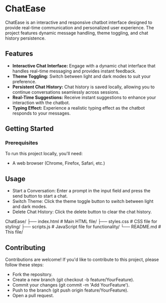 # ChatEase

ChatEase is an interactive and responsive chatbot interface designed to provide real-time communication and personalized user experience. The project features dynamic message handling, theme toggling, and chat history persistence.

## Features

- **Interactive Chat Interface:** Engage with a dynamic chat interface that handles real-time messaging and provides instant feedback.
- **Theme Toggling:** Switch between light and dark modes to suit your preference.
- **Persistent Chat History:** Chat history is saved locally, allowing you to continue conversations seamlessly across sessions.
- **Real-Time Suggestions:** Receive instant suggestions to enhance your interaction with the chatbot.
- **Typing Effect:** Experience a realistic typing effect as the chatbot responds to your messages.

## Getting Started

### Prerequisites

To run this project locally, you'll need:
- A web browser (Chrome, Firefox, Safari, etc.)

## Usage
- Start a Conversation: Enter a prompt in the input field and press the send button to start a chat.
- Switch Theme: Click the theme toggle button to switch between light and dark modes.
- Delete Chat History: Click the delete button to clear the chat history.

ChatEase/
├── index.html        # Main HTML file/
├── styles.css        # CSS file for styling/
├── scripts.js        # JavaScript file for functionality/
└── README.md         # This file/


## Contributing
Contributions are welcome! If you'd like to contribute to this project, please follow these steps:
- Fork the repository.
- Create a new branch (git checkout -b feature/YourFeature).
- Commit your changes (git commit -m 'Add YourFeature').
- Push to the branch (git push origin feature/YourFeature).
- Open a pull request.
